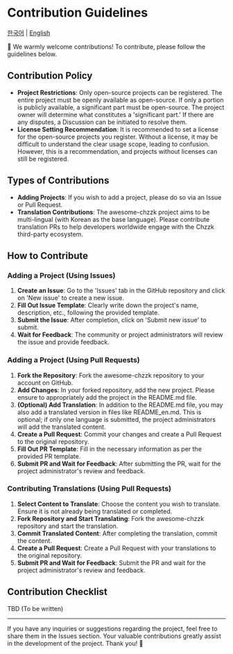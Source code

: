 # Contribution Guidelines
[한국어][CONTRIB_LINK_한국어] | [English][CONTRIB_LINK_english]

[CONTRIB_LINK_한국어]: <https://github.com/dokdo2013/awesome-chzzk/blob/main/CONTRIBUTING.md>
[CONTRIB_LINK_english]: <https://github.com/dokdo2013/awesome-chzzk/blob/main/CONTRIBUTING_en.md>

👋 We warmly welcome contributions! To contribute, please follow the guidelines below.

## Contribution Policy
- **Project Restrictions**: Only open-source projects can be registered. The entire project must be openly available as open-source. If only a portion is publicly available, a significant part must be open-source. The project owner will determine what constitutes a 'significant part.' If there are any disputes, a Discussion can be initiated to resolve them.
- **License Setting Recommendation**: It is recommended to set a license for the open-source projects you register. Without a license, it may be difficult to understand the clear usage scope, leading to confusion. However, this is a recommendation, and projects without licenses can still be registered.

## Types of Contributions
- **Adding Projects**: If you wish to add a project, please do so via an Issue or Pull Request.
- **Translation Contributions**: The awesome-chzzk project aims to be multi-lingual (with Korean as the base language). Please contribute translation PRs to help developers worldwide engage with the Chzzk third-party ecosystem.

## How to Contribute
### Adding a Project (Using Issues)
1. **Create an Issue**: Go to the 'Issues' tab in the GitHub repository and click on 'New issue' to create a new issue.
2. **Fill Out Issue Template**: Clearly write down the project's name, description, etc., following the provided template.
3. **Submit the Issue**: After completion, click on 'Submit new issue' to submit.
4. **Wait for Feedback**: The community or project administrators will review the issue and provide feedback.

### Adding a Project (Using Pull Requests)
1. **Fork the Repository**: Fork the awesome-chzzk repository to your account on GitHub.
2. **Add Changes**: In your forked repository, add the new project. Please ensure to appropriately add the project in the README.md file.
3. **(Optional) Add Translation**: In addition to the README.md file, you may also add a translated version in files like README_en.md. This is optional; if only one language is submitted, the project administrators will add the translated content.
4. **Create a Pull Request**: Commit your changes and create a Pull Request to the original repository.
5. **Fill Out PR Template**: Fill in the necessary information as per the provided PR template.
6. **Submit PR and Wait for Feedback**: After submitting the PR, wait for the project administrator's review and feedback.

### Contributing Translations (Using Pull Requests)
1. **Select Content to Translate**: Choose the content you wish to translate. Ensure it is not already being translated or completed.
2. **Fork Repository and Start Translating**: Fork the awesome-chzzk repository and start the translation.
3. **Commit Translated Content**: After completing the translation, commit the content.
4. **Create a Pull Request**: Create a Pull Request with your translations to the original repository.
5. **Submit PR and Wait for Feedback**: Submit the PR and wait for the project administrator's review and feedback.

## Contribution Checklist
TBD (To be written)

<hr>

If you have any inquiries or suggestions regarding the project, feel free to share them in the Issues section. Your valuable contributions greatly assist in the development of the project. Thank you! 🌟